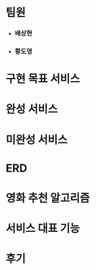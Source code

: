 # 팀원

- ### 배상현

- ### 황도영



# 구현 목표 서비스


# 완성 서비스


# 미완성 서비스


# ERD


# 영화 추천 알고리즘


# 서비스 대표 기능


# 후기

